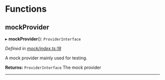 

# Functions

<a id="mockprovider"></a>

##  mockProvider

▸ **mockProvider**(): `ProviderInterface`

*Defined in [mock/index.ts:18](https://github.com/polkadot-js/api/blob/4ff2b2d/packages/rpc-provider/src/mock/index.ts#L18)*

A mock provider mainly used for testing.

**Returns:** `ProviderInterface`
The mock provider

___

